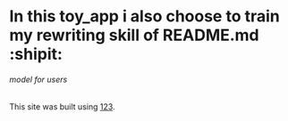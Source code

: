 # In this toy_app i also choose to train my rewriting skill of README.md :shipit:

###### model for users
This site was built using [123](https://softcover.s3.amazonaws.com/636/ruby_on_rails_tutorial_4th_edition/images/figures/demo_user_model.png).
